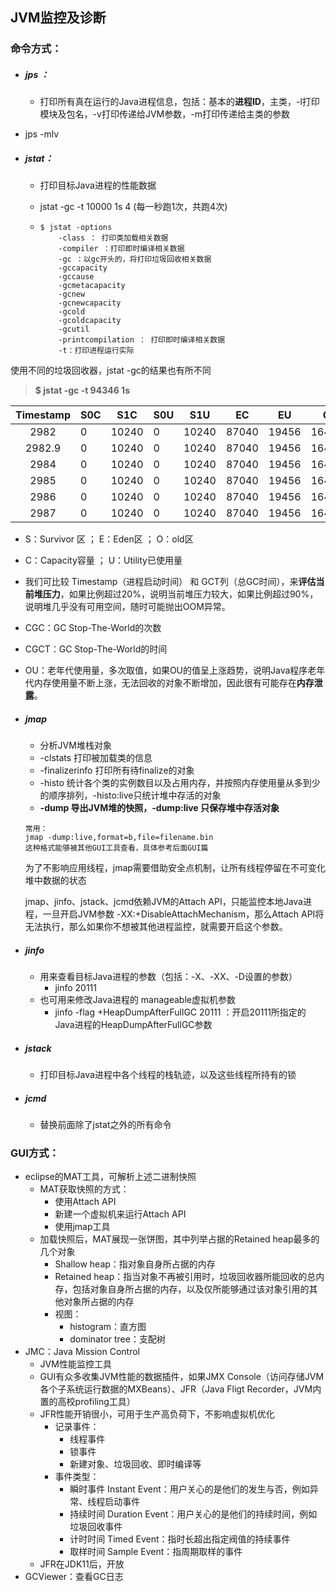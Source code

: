 ## JVM监控及诊断



### 命令方式：

- ##### jps ：
  
  - 打印所有真在运行的Java进程信息，包括：基本的**进程ID**，主类，-l打印模块及包名，-v打印传递给JVM参数，-m打印传递给主类的参数
- jps -mlv
  
- ##### jstat：

  - 打印目标Java进程的性能数据

  - jstat -gc -t 10000 1s 4   (每一秒跑1次，共跑4次)

  - ```shell
    $ jstat -options
        -class ： 打印类加载相关数据
        -compiler ：打印即时编译相关数据
        -gc ：以gc开头的，将打印垃圾回收相关数据
        -gccapacity
        -gccause
        -gcmetacapacity
        -gcnew
        -gcnewcapacity
        -gcold
        -gcoldcapacity
        -gcutil
        -printcompilation ： 打印即时编译相关数据
        -t：打印进程运行实际
    ```

使用不同的垃圾回收器，jstat -gc的结果也有所不同

> **$ jstat -gc -t 94346 1s**

| Timestamp | S0C  | S1C   | S0U  | S1U   | EC    | EU    | OC     | OU      | MC    | MU      | CCSC | CCSU | YGC  | YGCT | FGC  | FGCT | CGC  | CGCT  | GCT   |
| :-------: | ---- | ----- | ---- | ----- | ----- | ----- | ------ | ------- | ----- | ------- | ---- | ---- | ---- | ---- | ---- | ---- | ---- | ----- | ----- |
|   2982    | 0    | 10240 | 0    | 10240 | 87040 | 19456 | 164864 | 77213.4 | 37504 | 36272.1 | 4224 | 3861 | 10   | 0.09 | 0    | 0    | 4    | 0.006 | 0.096 |
|  2982.9   | 0    | 10240 | 0    | 10240 | 87040 | 19456 | 164864 | 77213.4 | 37504 | 36272.1 | 4224 | 3861 | 10   | 0.09 | 0    | 0    | 4    | 0.006 | 0.096 |
|   2984    | 0    | 10240 | 0    | 10240 | 87040 | 19456 | 164864 | 77213.4 | 37504 | 36272.1 | 4224 | 3861 | 10   | 0.09 | 0    | 0    | 4    | 0.006 | 0.096 |
|   2985    | 0    | 10240 | 0    | 10240 | 87040 | 19456 | 164864 | 77213.4 | 37504 | 36272.1 | 4224 | 3861 | 10   | 0.09 | 0    | 0    | 4    | 0.006 | 0.096 |
|   2986    | 0    | 10240 | 0    | 10240 | 87040 | 19456 | 164864 | 77213.4 | 37504 | 36272.1 | 4224 | 3861 | 10   | 0.09 | 0    | 0    | 4    | 0.006 | 0.096 |
|   2987    | 0    | 10240 | 0    | 10240 | 87040 | 19456 | 164864 | 77213.4 | 37504 | 36272.1 | 4224 | 3861 | 10   | 0.09 | 0    | 0    | 4    | 0.006 | 0.096 |

- S：Survivor 区 ； E：Eden区 ； O：old区

- C：Capacity容量 ； U：Utility已使用量

- 我们可比较 Timestamp（进程启动时间） 和 GCT列（总GC时间），来**评估当前堆压力**，如果比例超过20%，说明当前堆压力较大，如果比例超过90%，说明堆几乎没有可用空间，随时可能抛出OOM异常。

- CGC：GC Stop-The-World的次数
- CGCT：GC Stop-The-World的时间
- OU：老年代使用量，多次取值，如果OU的值呈上涨趋势，说明Java程序老年代内存使用量不断上涨，无法回收的对象不断增加，因此很有可能存在**内存泄露**。



- ##### jmap

  - 分析JVM堆栈对象
  - -clstats  打印被加载类的信息
  - -finalizerinfo 打印所有待finalize的对象
  - -histo 统计各个类的实例数目以及占用内存，并按照内存使用量从多到少的顺序排列，-histo:live只统计堆中存活的对象
  - **-dump 导出JVM堆的快照，-dump:live 只保存堆中存活对象**

  ```
  常用：
  jmap -dump:live,format=b,file=filename.bin
  这种格式能够被其他GUI工具查看，具体参考后面GUI篇
  ```

  为了不影响应用线程，jmap需要借助安全点机制，让所有线程停留在不可变化堆中数据的状态

  jmap、jinfo、jstack、jcmd依赖JVM的Attach API，只能监控本地Java进程，一旦开启JVM参数 -XX:+DisableAttachMechanism，那么Attach API将无法执行，那么如果你不想被其他进程监控，就需要开启这个参数。



- ##### jinfo

  - 用来查看目标Java进程的参数（包括：-X、-XX、-D设置的参数）
    - jinfo 20111
  - 也可用来修改Java进程的 manageable虚拟机参数
    - jinfo -flag +HeapDumpAfterFullGC 20111   ：开启20111所指定的Java进程的HeapDumpAfterFullGC参数



- ##### jstack

  - 打印目标Java进程中各个线程的栈轨迹，以及这些线程所持有的锁



- ##### jcmd

  - 替换前面除了jstat之外的所有命令





### GUI方式：

- eclipse的MAT工具，可解析上述二进制快照
  - MAT获取快照的方式：
    - 使用Attach API
    - 新建一个虚拟机来运行Attach API
    - 使用jmap工具
  - 加载快照后，MAT展现一张饼图，其中列举占据的Retained heap最多的几个对象
    - Shallow heap：指对象自身所占据的内存
    - Retained heap：指当对象不再被引用时，垃圾回收器所能回收的总内存，包括对象自身所占据的内存，以及仅所能够通过该对象引用的其他对象所占据的内存
    - 视图：
      - histogram：直方图
      - dominator tree：支配树
- JMC：Java Mission Control
  - JVM性能监控工具
  - GUI有众多收集JVM性能的数据插件，如果JMX Console（访问存储JVM各个子系统运行数据的MXBeans）、JFR（Java Fligt Recorder，JVM内置的高校profiling工具）
  - JFR性能开销很小，可用于生产高负荷下，不影响虚拟机优化
    - 记录事件：
      - 线程事件
      - 锁事件
      - 新建对象、垃圾回收、即时编译等
    - 事件类型：
      - 瞬时事件 Instant Event：用户关心的是他们的发生与否，例如异常、线程启动事件
      - 持续时间 Duration Event：用户关心的是他们的持续时间，例如垃圾回收事件
      - 计时时间 Timed Event：指时长超出指定阀值的持续事件
      - 取样时间 Sample Event：指周期取样的事件
  - JFR在JDK11后，开放
- GCViewer：查看GC日志